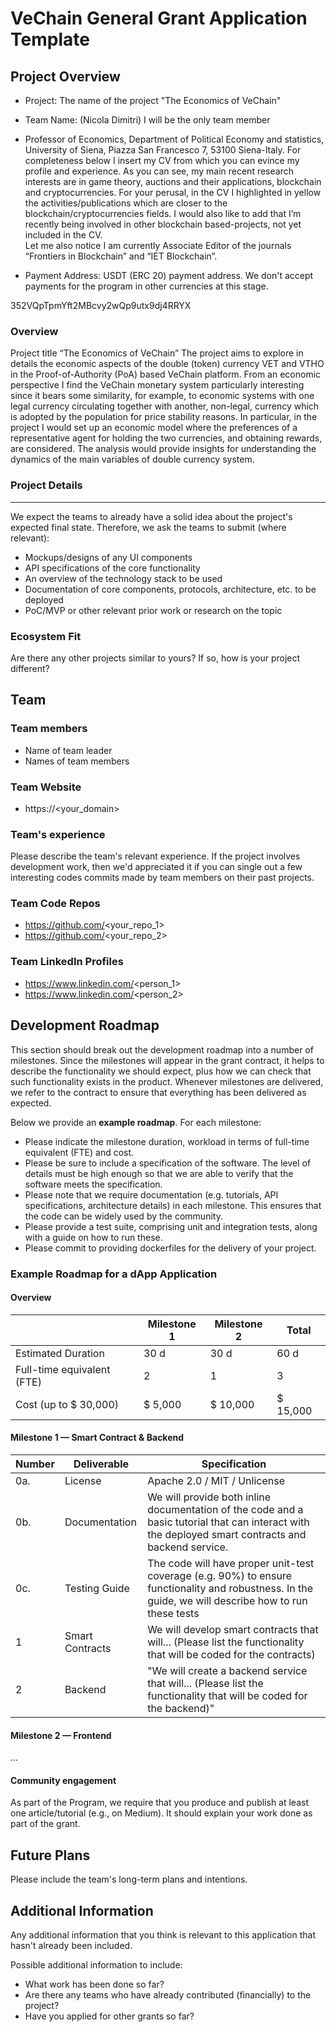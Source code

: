 # VeChain General Grant Application Template

## Project Overview 

- Project: The name of the project  "The Economics of VeChain"
- Team Name: (Nicola Dimitri) I will be the only team member
- Professor of Economics, Department of Political Economy and statistics, University of Siena, Piazza San Francesco 7, 53100 Siena-Italy. For completeness below I insert my CV from which you can evince my profile and experience. As you can see, my main recent research interests are in game theory, auctions and their applications, blockchain and cryptocurrencies. For your perusal, in the CV I highlighted in yellow the activities/publications which are closer to the blockchain/cryptocurrencies fields. I would also like to add that I’m recently being involved in other blockchain based-projects, not yet included in the CV.  
Let me also notice I am currently Associate Editor of the journals “Frontiers in Blockchain” and “IET Blockchain”.  

- Payment Address: USDT (ERC 20) payment address. We don't accept payments for the program in other currencies at this stage.


352VQpTpmYft2MBcvy2wQp9utx9dj4RRYX


### Overview


Project title “The Economics of VeChain” The project aims to explore in details the economic aspects of the double (token) currency VET and VTHO in the Proof-of-Authority (PoA) based VeChain platform. From an economic perspective I find the VeChain monetary system particularly interesting since it bears some similarity, for example, to economic systems with one legal currency circulating together with another, non-legal, currency which is adopted by the population for price stability reasons. In particular, in the project I would set up an economic model where the preferences of a representative agent for holding the two currencies, and obtaining rewards, are considered. The analysis would provide insights for understanding the dynamics of the main variables of double currency system.        

### Project Details

****


We expect the teams to already have a solid idea about the project's expected final state.
Therefore, we ask the teams to submit (where relevant):
- Mockups/designs of any UI components
- API specifications of the core functionality
- An overview of the technology stack to be used
- Documentation of core components, protocols, architecture, etc. to be deployed
- PoC/MVP or other relevant prior work or research on the topic

### Ecosystem Fit
Are there any other projects similar to yours? If so, how is your project different?

## Team 

### Team members

- Name of team leader
- Names of team members

### Team Website

- https://<your_domain>

### Team's experience

Please describe the team's relevant experience. If the project involves development work, then we'd appreciated it if you can single out a few interesting codes commits made by team members on their past projects. 

### Team Code Repos

- https://github.com/<your_repo_1>
- https://github.com/<your_repo_2>

### Team LinkedIn Profiles

- https://www.linkedin.com/<person_1>
- https://www.linkedin.com/<person_2>

## Development Roadmap 

This section should break out the development roadmap into a number of milestones. Since the milestones will appear in the grant contract, it helps to describe the functionality we should expect, plus how we can check that such functionality exists in the product. Whenever milestones are delivered, we refer to the contract to ensure that everything has been delivered as expected.

Below we provide an <b>example roadmap</b>. For each milestone:

- Please indicate the milestone duration, workload in terms of full-time equivalent (FTE) and cost. 
- Please be sure to include a specification of the software. The level of details must be high enough so that we are able to verify that the software meets the specification.
- Please note that we require documentation (e.g. tutorials, API specifications, architecture details) in each milestone. This ensures that the code can be widely used by the community.
- Please provide a test suite, comprising unit and integration tests, along with a guide on how to run these.
- Please commit to providing dockerfiles for the delivery of your project.


### Example Roadmap for a dApp Application

#### Overview

|  | Milestone 1 | Milestone 2 | Total |
| - | - |- | - |
| Estimated Duration | 30 d | 30 d | 60 d |
| Full-time equivalent (FTE) | 2 | 1 | 3 |
| Cost (up to $ 30,000) | $ 5,000 | $ 10,000 | $ 15,000|

#### Milestone 1 — Smart Contract & Backend

| Number | Deliverable | Specification |
|-|-|-|
| 0a.| License | Apache 2.0 / MIT / Unlicense |
| 0b. | Documentation | We will provide both inline documentation of the code and a basic tutorial that can interact with the deployed smart contracts and backend service. |
| 0c. | Testing Guide | The code will have proper unit-test coverage (e.g. 90%) to ensure functionality and robustness. In the guide, we will describe how to run these tests |
| 1 | Smart Contracts | We will develop smart contracts that will...  (Please list the functionality that will be coded for the contracts) |
| 2 | Backend | "We will create a backend service that will... (Please list the functionality that will be coded for the backend)" |

#### Milestone 2  —  Frontend

...

#### Community engagement

As part of the Program, we require that you produce and publish at least one article/tutorial (e.g., on Medium). It should explain your work done as part of the grant.

## Future Plans

Please include the team's long-term plans and intentions.

## Additional Information 

Any additional information that you think is relevant to this application that hasn't already been included.

Possible additional information to include:
- What work has been done so far?
- Are there any teams who have already contributed (financially) to the project?
- Have you applied for other grants so far?
